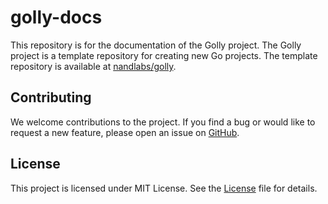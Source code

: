 # golly-docs

This repository is for the documentation of the Golly project. The Golly project is a template repository for creating new Go projects. The template repository is available at [nandlabs/golly](https://github.com/nandlabs/golly).

## Contributing

We welcome contributions to the project. If you find a bug or would like to
request a new feature, please open an issue on
[GitHub](https://github.com/nandlabs/golly-docs/issues).

## License

This project is licensed under MIT License. See the [License](LICENSE) file for
details.
